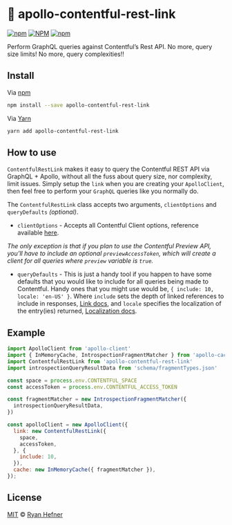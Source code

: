 # 🔗 apollo-contentful-rest-link

[![npm](https://img.shields.io/npm/v/apollo-contentful-rest-link?style=flat-square)](https://www.pkgstats.com/pkg:apollo-contentful-rest-link)
[![NPM](https://img.shields.io/npm/l/apollo-contentful-rest-link?style=flat-square)](https://www.pkgstats.com/pkg:apollo-contentful-rest-link)
[![npm](https://img.shields.io/npm/dt/apollo-contentful-rest-link?style=flat-square)](https://www.pkgstats.com/pkg:apollo-contentful-rest-link)

Perform GraphQL queries against Contentful’s Rest API. No more, query size limits! No more, query complexities!!

## Install

Via [npm](https://npmjs.com/package/apollo-contentful-rest-link)

```sh
npm install --save apollo-contentful-rest-link
```

Via [Yarn](https://yarn.fyi/apollo-contentful-rest-link)

```sh
yarn add apollo-contentful-rest-link
```

## How to use

`ContentfulRestLink` makes it easy to query the Contentful REST API via GraphQL +
Apollo, without all the fuss about query size, nor complexity, limit issues. Simply
setup the `link` when you are creating your `ApolloClient`, then feel free to
perform your `GraphQL` queries like you normally do.

The `ContentfulRestLink` class accepts two arguments, `clientOptions` and `queryDefaults` _(optional)_.

* `clientOptions` - Accepts all Contentful Client options, reference available [here](https://contentful.github.io/contentful.js/contentful/7.14.6/contentful.html#.createClient).

_The only exception is that if you plan to use the Contentful Preview API, you’ll have to include an optional `previewAccessToken`, which will create a client for all queries where `preview` variable is `true`._

* `queryDefaults` - This is just a handy tool if you happen to have some defaults
that you would like to include for all queries being made to Contentful. Handy ones
that you might use would be, `{ include: 10, locale: 'en-US' }`. Where `include` sets
the depth of linked references to include in responses, [Link docs](https://www.contentful.com/developers/docs/references/content-delivery-api/#/reference/links),
and `locale` specifies the localization of the entry(ies) returned, [Localization docs](https://www.contentful.com/developers/docs/references/content-delivery-api/#/reference/localization).

## Example

```js
import ApolloClient from 'apollo-client'
import { InMemoryCache, IntrospectionFragmentMatcher } from 'apollo-cache-inmemory'
import ContentfulRestLink from 'apollo-contentful-rest-link'
import introspectionQueryResultData from 'schema/fragmentTypes.json'

const space = process.env.CONTENTFUL_SPACE
const accessToken = process.env.CONTENTFUL_ACCESS_TOKEN

const fragmentMatcher = new IntrospectionFragmentMatcher({
  introspectionQueryResultData,
})

const apolloClient = new ApolloClient({
  link: new ContentfulRestLink({
    space,
    accessToken,
  }, {
    include: 10,
  }),
  cache: new InMemoryCache({ fragmentMatcher }),
});
```

## License

[MIT](LICENSE) © [Ryan Hefner](https://www.ryanhefner.com)
